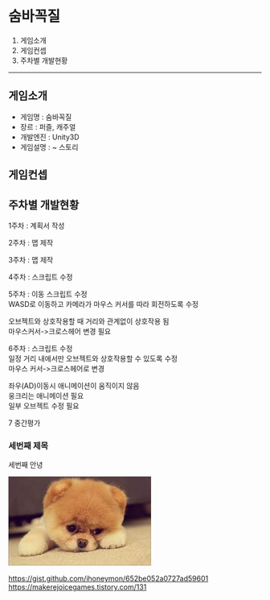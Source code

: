 # 숨바꼭질

1. 게임소개
2. 게임컨셉
3. 주차별 개발현황

---

## 게임소개

 - 게임명 : 숨바꼭질
 - 장르 : 퍼즐, 캐주얼
 - 개발엔진 : Unity3D
 - 게임설명 : ~
스토리

## 게임컨셉

## 주차별 개발현황
1주차 : 계획서 작성   

2주차 : 맵 제작   

3주차 : 맵 제작   

4주차 : 스크립트 수정   


5주차 : 이동 스크립트 수정   
WASD로 이동하고 카메라가 마우스 커서를 따라 회전하도록 수정   

오브젝트와 상호작용할 때 거리와 관계없이 상호작용 됨   
마우스커서->크로스헤어 변경 필요   

6주차 : 스크립트 수정   
일정 거리 내에서만 오브젝트와 상호작용할 수 있도록 수정   
마우스 커서->크로스헤어로 변경
   
좌우(AD)이동시 애니메이션이 움직이지 않음   
웅크리는 애니메이션 필요   
일부 오브젝트 수정 필요   

7 중간평가

### 세번째 제목

세번째 안녕

![img1](./imgs/다운로드.jpg)

https://gist.github.com/ihoneymon/652be052a0727ad59601
https://makerejoicegames.tistory.com/131
